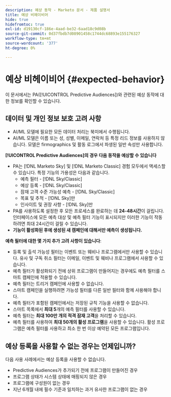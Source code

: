 ```yaml
---
description: 예상 동작 - Marketo 문서 - 제품 설명서
title: 예상 비헤이비어
hide: true
hidefromtoc: true
exl-id: d19130cf-186e-4aad-be32-6aad18c9d08b
source-git-commit: 0d37fbdb7d08901458c1744dc68893e155176327
workflow-type: tm+mt
source-wordcount: '377'
ht-degree: 0%

---
```


# 예상 비헤이비어 {#expected-behavior}

이 문서에서는 PA([!UICONTROL Predictive Audiences])와 관련된 예상 동작에 대한 정보를 확인할 수 있습니다.

## 데이터 및 개인 정보 보호 고려 사항

* AI/ML 모델에 필요한 모든 데이터 처리는 북미에서 수행됩니다.
* AI/ML 모델은 이름 또는 성, 성별, 이메일, 연락처 등 특정 리드 정보를 사용하지 않습니다. 모델은 firmographics 및 활동 로그에서 파생된 일반 속성만 사용합니다.

**[!UICONTROL Predictive Audiences]의 경우 다음 동작을 예상할 수 있습니다**

* PA는 [!DNL Marketo Sky] 및 [!DNL Marketo Classic] 경험 모두에서 액세스할 수 있습니다. 특정 기능의 가용성은 다음과 같습니다.
   * 예측 필터 - [!DNL Sky/Classic]
   * 예상 등록 - [!DNL Sky/Classic]
   * 잠재 고객 수준 가능성 예측 - [!DNL Sky/Classic]
   * 목표 및 추적 - [!DNL Sky]만
   * 인사이트 및 권장 사항 - [!DNL Sky]만
* PA를 사용하도록 설정한 후 모든 프로세스를 완료하는 데 **24-48시간**&#x200B;이 걸립니다. 인터페이스에 모든 예측 대상 및 예측 필터 기능이 표시되지만 이러한 기능이 작동하려면 최대 24시간이 걸릴 수 있습니다.
* **기능이 활성화된 후에 생성된 새 캠페인에 대해서만 예측이 생성됩니다.**

**예측 필터에 대한 몇 가지 추가 고려 사항이 있습니다**:

* 등록 및 출석 가능성 필터는 이벤트 또는 웨비나 프로그램에서만 사용할 수 있습니다. 유사 및 구독 취소 필터는 이메일, 이벤트 및 웨비나 프로그램에서 사용할 수 있습니다.
* 예측 필터가 활성화되기 전에 상위 프로그램이 만들어지는 경우에도 예측 필터를 스마트 캠페인에 적용할 수 있습니다.
* 예측 필터는 트리거 캠페인에 사용할 수 없습니다.
* 스마트 캠페인을 실행하려면 가능성 필터를 다른 일반 필터와 함께 사용해야 합니다.
* 예측 필터가 포함된 캠페인에서는 저장된 규칙 기능을 사용할 수 없습니다.
* 스마트 목록에서 **최대 5**&#x200B;개의 예측 필터를 사용할 수 있습니다.
* 예측 필터는 **최대 100만 개의 적격 잠재 고객**&#x200B;을 처리할 수 있습니다.
* 예측 필터를 사용하여 **최대 50개의 활성 프로그램**&#x200B;을 사용할 수 있습니다. 활성 프로그램은 예측 필터를 사용하고 최소 한 번 이상 예약된 모든 프로그램입니다.

## 예상 등록을 사용할 수 없는 경우는 언제입니까?

다음 사용 사례에서는 예상 등록을 사용할 수 없습니다.

* Predictive Audiences가 추가되기 전에 프로그램이 만들어진 경우
* 프로그램 상태가 시스템 상태에 매핑되지 않은 경우
* 프로그램에 구성원이 없는 경우
* 지난 6개월 내에 필수 기준과 일치하는 과거 유사한 프로그램이 없는 경우
